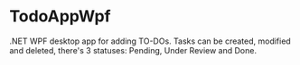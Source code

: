 # TodoAppWpf

.NET WPF desktop app for adding TO-DOs. Tasks can be created, modified and deleted, there's 3 statuses: Pending, Under Review and Done.
